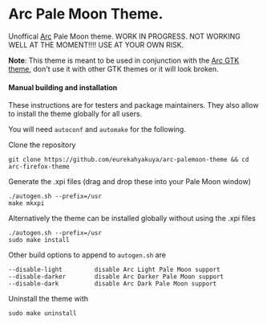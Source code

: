 # Arc Pale Moon Theme.

Unoffical [Arc](https://github.com/horst3180/Arc-theme) Pale Moon theme.
WORK IN PROGRESS. NOT WORKING WELL AT THE MOMENT!!!! USE AT YOUR OWN RISK.

**Note**: This theme is meant to be used in conjunction with the [Arc GTK theme](https://github.com/horst3180/Arc-theme), don't use it with other GTK themes or it will look broken.

#### Manual building and installation

These instructions are for testers and package maintainers. They also allow to install the theme globally for all users.

You will need `autoconf` and `automake` for the following.

Clone the repository

    git clone https://github.com/eurekahyakuya/arc-palemoon-theme && cd arc-firefox-theme

Generate the .xpi files (drag and drop these into your Pale Moon window)

    ./autogen.sh --prefix=/usr
    make mkxpi

Alternatively the theme can be installed globally without using the .xpi files

    ./autogen.sh --prefix=/usr
    sudo make install

Other build options to append to `autogen.sh` are

    --disable-light         disable Arc Light Pale Moon support
    --disable-darker        disable Arc Darker Pale Moon support
    --disable-dark          disable Arc Dark Pale Moon support

Uninstall the theme with

    sudo make uninstall
